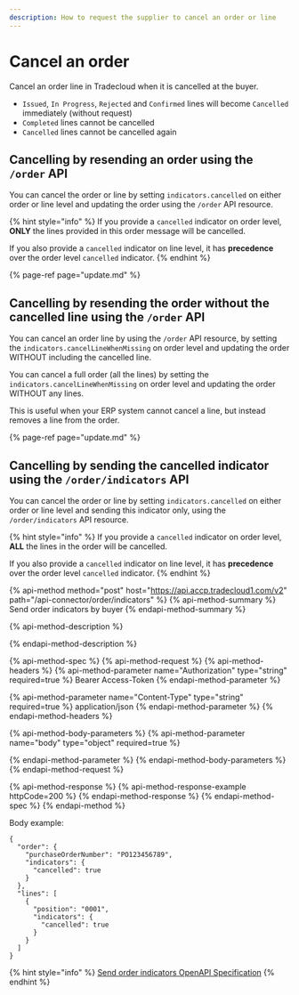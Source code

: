 ```yaml
---
description: How to request the supplier to cancel an order or line
---
```


# Cancel an order

Cancel an order line in Tradecloud when it is cancelled at the buyer.

* `Issued`, `In Progress`, `Rejected` and `Confirmed` lines will become `Cancelled` immediately \(without request\)
* `Completed` lines cannot be cancelled
* `Cancelled` lines cannot be cancelled again

## Cancelling by resending an order using the `/order` API

You can cancel the order or line by setting `indicators.cancelled` on either order or line level and updating the order using the `/order` API resource.

{% hint style="info" %}
If you provide a `cancelled` indicator on order level, **ONLY** the lines provided in this order message will be cancelled.

If you also provide a `cancelled` indicator on line level, it has **precedence** over the order level `cancelled` indicator.
{% endhint %}

{% page-ref page="update.md" %}

## Cancelling by resending the order without the cancelled line using the `/order` API

You can cancel an order line by using the `/order` API resource, by setting the `indicators.cancelLineWhenMissing` on order level and updating the order WITHOUT including the cancelled line.

You can cancel a full order (all the lines) by setting the `indicators.cancelLineWhenMissing` on order level and updating the order WITHOUT any lines.

This is useful when your ERP system cannot cancel a line, but instead removes a line from the order.

{% page-ref page="update.md" %}

## Cancelling by sending the cancelled indicator using the `/order/indicators` API

You can cancel the order or line by setting `indicators.cancelled` on either order or line level and sending this indicator only, using the `/order/indicators` API resource.

{% hint style="info" %}
If you provide a `cancelled` indicator on order level, **ALL** the lines in the order will be cancelled.

If you also provide a `cancelled` indicator on line level, it has **precedence** over the order level `cancelled` indicator.
{% endhint %}

{% api-method method="post" host="https://api.accp.tradecloud1.com/v2" path="/api-connector/order/indicators" %}
{% api-method-summary %}
Send order indicators by buyer
{% endapi-method-summary %}

{% api-method-description %}

{% endapi-method-description %}

{% api-method-spec %}
{% api-method-request %}
{% api-method-headers %}
{% api-method-parameter name="Authorization" type="string" required=true %}
Bearer Access-Token
{% endapi-method-parameter %}

{% api-method-parameter name="Content-Type" type="string" required=true %}
application/json
{% endapi-method-parameter %}
{% endapi-method-headers %}

{% api-method-body-parameters %}
{% api-method-parameter name="body" type="object" required=true %}

{% endapi-method-parameter %}
{% endapi-method-body-parameters %}
{% endapi-method-request %}

{% api-method-response %}
{% api-method-response-example httpCode=200 %}
{% endapi-method-response %}
{% endapi-method-spec %}
{% endapi-method %}

Body example:

```text
{
  "order": {
    "purchaseOrderNumber": "PO123456789",
    "indicators": {
      "cancelled": true
    }
  },
  "lines": [
    {
      "position": "0001",
      "indicators": {
        "cancelled": true
      }
    }
  ]
}
```

{% hint style="info" %}
[Send order indicators OpenAPI Specification](https://swagger-ui.accp.tradecloud1.com/?url=https://api.accp.tradecloud1.com/v2/api-connector/specs.yaml#/buyer-endpoints/sendOrderIndicatorsByBuyerRoute)
{% endhint %}
